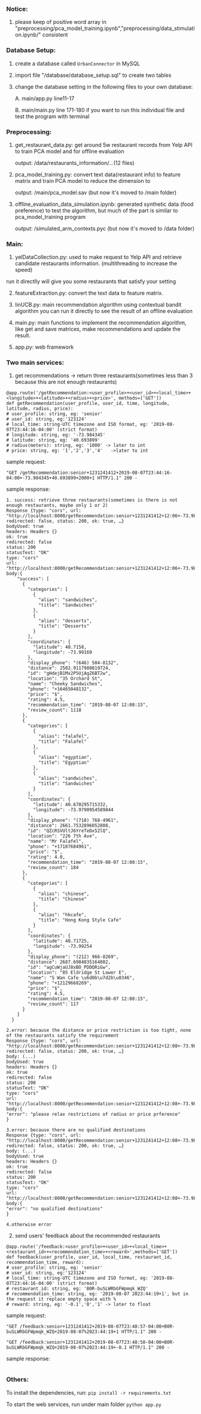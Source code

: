 ### Notice:

1. please keep of positive word array in "preprocessing/pca_model_training.ipynb","preprocessing/data_stimulation.ipynb/" consistent


### Database Setup:

1. create a database called `UrbanConnector` in MySQL

2. import file "/database/database_setup.sql" to create two tables

3. change the database setting in the following files to your own database:

	A. main/app.py line11-17

	B. main/main.py line 171-180 if you want to run this individual file and test the program with terminal


### Preprocessing:

1. get_restaurant_data.py: get around 5w restaurant records from Yelp API to train PCA model and for offline evaluation

	output: /data/restaurants_information/...(12 files)

2. pca_model_training.py: convert text data(restaurant info) to feature matrix and train PCA model to reduce the dimension to 

	output: /main/pca_model.sav (but now it's moved to /main folder)

3. offline_evaluation_data_simulation.ipynb: generated synthetic data (food preference) to test the algorithm, but much of the part is similar to pca_model_training program

	output: /simulated_arm_contexts.pyc (but now it's moved to /data folder)
		
### Main:

1. yelDataCollection.py: used to make request to Yelp API and retrieve candidate restaurants information.
(multithreading to increase the speed)

run it directlly will give you some restaurants that satisfy your setting

2. featureExtraction.py: convert the text data to feature matrix.

3. linUCB.py: main recommendation algorithm using contextual bandit algorithm
you can run it directly to see the result of an offline evaluation

4. main.py: main functions to implement the recommendation algorithm, like get and save matrices, make recommendations and update the result.

5. app.py: web framework

	
### Two main services:

1. get recommendations -> return three restaurants(sometimes less than 3 because this are not enough restaurants)

```
@app.route('/getRecommendation:<user_profile>+<user_id>+<local_time>+<longitude>+<latitude>+<radius>+<price>', methods=['GET'])
def getRecommendation(user_profile, user_id, time, longitude, latitude, radius, price):
# user_profile: string, eg: 'senior'
# user_id: string, eg:'123124'
# local_time: string-UTC timezone and ISO format, eg: '2019-08-07T23:44:16-04:00' (strict format)
# longitude: string, eg: '-73.984345'
# latitude: string, eg: '40.693899'
# radius(meters): string, eg: '1000' -> later to int 
# price: string, eg: '1','2','3','4'   ->later to int
```

sample request:
```
"GET /getRecommendation:senior+1231241412+2019-08-07T23:44:16-04:00+-73.984345+40.693899+2000+1 HTTP/1.1" 200 -
```
sample response:
```
1. success: retrieve three restaurants(sometimes is there is not enough restaurants, maybe only 1 or 2)
Response {type: "cors", url: "http://localhost:8000/getRecommendation:senior+1231241412+12:06+-73.984345+40.693899+500+1", redirected: false, status: 200, ok: true, …}
bodyUsed: true
headers: Headers {}
ok: true
redirected: false
status: 200
statusText: "OK"
type: "cors"
url: "http://localhost:8000/getRecommendation:senior+1231241412+12:06+-73.984345+40.693899+500+1"
body:{
    "success": [
      {
        "categories": [
          {
            "alias": "sandwiches", 
            "title": "Sandwiches"
          }, 
          {
            "alias": "desserts", 
            "title": "Desserts"
          }
        ], 
        "coordinates": {
          "latitude": 40.7158, 
          "longitude": -73.99169
        }, 
        "display_phone": "(646) 504-8132", 
        "distance": 2502.9117980819724, 
        "id": "gHdejB1Mx2P5UjAgZ6BT2w", 
        "location": "35 Orchard St", 
        "name": "Cheeky Sandwiches", 
        "phone": "+16465048132", 
        "price": "$", 
        "rating": 4.5, 
        "recommendation_time": "2019-08-07 12:08:15", 
        "review_count": 1118
      }, 
      {
        "categories": [
          {
            "alias": "falafel", 
            "title": "Falafel"
          }, 
          {
            "alias": "egyptian", 
            "title": "Egyptian"
          }, 
          {
            "alias": "sandwiches", 
            "title": "Sandwiches"
          }
        ], 
        "coordinates": {
          "latitude": 40.670295715332, 
          "longitude": -73.9790954589844
        }, 
        "display_phone": "(718) 768-4961", 
        "distance": 2661.7532896052808, 
        "id": "QZcRSVUltJ6YreTeDx52lQ", 
        "location": "226 7th Ave", 
        "name": "Mr Falafel", 
        "phone": "+17187684961", 
        "price": "$", 
        "rating": 4.0, 
        "recommendation_time": "2019-08-07 12:08:15", 
        "review_count": 184
      }, 
      {
        "categories": [
          {
            "alias": "chinese", 
            "title": "Chinese"
          }, 
          {
            "alias": "hkcafe", 
            "title": "Hong Kong Style Cafe"
          }
        ], 
        "coordinates": {
          "latitude": 40.71725, 
          "longitude": -73.99254
        }, 
        "display_phone": "(212) 966-8269", 
        "distance": 2687.6984035164082, 
        "id": "agCuWjaUJ8xBO_PDDQRiGw", 
        "location": "85 Eldridge St Lower E", 
        "name": "S Wan Cafe \u6d0b\u7d2b\u8346", 
        "phone": "+12129668269", 
        "price": "$", 
        "rating": 4.5, 
        "recommendation_time": "2019-08-07 12:08:15", 
        "review_count": 117
      }
    ]
  }
  
2.error: because the distance or price restriction is too tight, none of the restaurants satisfy the requirement
Response {type: "cors", url: "http://localhost:8000/getRecommendation:senior+1231241412+12:08+-73.984345+40.693899+1+1", redirected: false, status: 200, ok: true, …}
body: (...)
bodyUsed: true
headers: Headers {}
ok: true
redirected: false
status: 200
statusText: "OK"
type: "cors"
url: "http://localhost:8000/getRecommendation:senior+1231241412+12:08+-73.984345+40.693899+1+1"
body:{
"error": "please relax restrictions of radius or price prference"
}

3.error: because there are no qualified destinations
Response {type: "cors", url: "http://localhost:8000/getRecommendation:senior+1231241412+12:08+-73.984345+40.693899+1+1", redirected: false, status: 200, ok: true, …}
body: (...)
bodyUsed: true
headers: Headers {}
ok: true
redirected: false
status: 200
statusText: "OK"
type: "cors"
url: "http://localhost:8000/getRecommendation:senior+1231241412+12:08+-73.984345+40.693899+1+1"
body:{
"error": "no qualified destinations"
}

4.otherwise error
```


2. send users' feedback about the recommended restaurants

```
@app.route('/feedback:<user_profile>+<user_id>+<local_time>+<restaurant_id>+<recommendation_time>+<reward>',methods=['GET'])
def feedback(user_profile, user_id, local_time, restaurant_id, recommendation_time, reward):
# user_profile: string, eg: 'senior'
# user_id: string, eg:'123124'
# local_time: string-UTC timezone and ISO format, eg: '2019-08-07T23:44:16-04:00' (strict format)
# restaurant_id: string, eg: 'B0R-buSLWRbGFWpmqk_WZQ'
# recommendation_time: string, eg: '2019-08-07 2023:44:19+1', but in the request it replace empty space with %
# reward: string, eg: '-0.1','0','1' -> later to float
```


sample request:
```
"GET /feedback:senior+1231241412+2019-08-07T23:48:57-04:00+B0R-buSLWRbGFWpmqk_WZQ+2019-08-07%2023:44:19+1 HTTP/1.1" 200 -

"GET /feedback:senior+1231241412+2019-08-07T23:48:58-04:00+B0R-buSLWRbGFWpmqk_WZQ+2019-08-07%2023:44:19+-0.1 HTTP/1.1" 200 -
```
sample response:

```
```

### Others:
To install the dependencies, run: `pip install -r requirements.txt`

To start the web services, run under main folder `python app.py`
